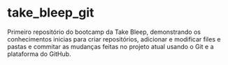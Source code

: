 # take_bleep_git
Primeiro repositório do bootcamp da Take Bleep, demonstrando os conhecimentos inicias para criar repositórios, adicionar e modificar files e pastas e 
commitar as mudanças feitas no projeto atual usando o Git e a plataforma do GitHub.
